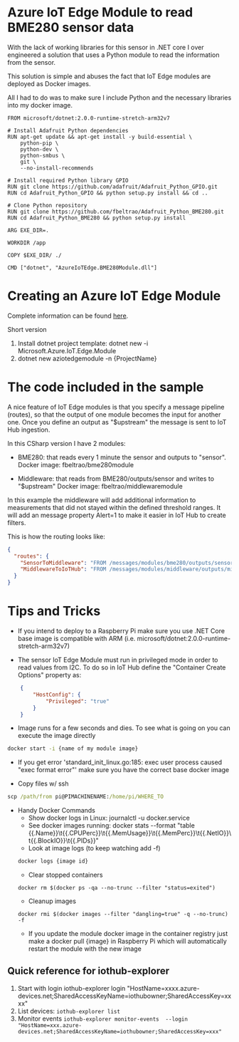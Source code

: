 # Azure IoT Edge Module to read BME280 sensor data

With the lack of working libraries for this sensor in .NET core I over engineered a solution that uses a Python module to read the information from the sensor.

This solution is simple and abuses the fact that IoT Edge modules are deployed as Docker images.

All I had to do was to make sure I include Python and the necessary libraries into my docker image.

```docker
FROM microsoft/dotnet:2.0.0-runtime-stretch-arm32v7

# Install Adafruit Python dependencies
RUN apt-get update && apt-get install -y build-essential \
    python-pip \
    python-dev \
    python-smbus \
    git \
    --no-install-recommends

# Install required Python library GPIO
RUN git clone https://github.com/adafruit/Adafruit_Python_GPIO.git
RUN cd Adafruit_Python_GPIO && python setup.py install && cd ..

# Clone Python repository
RUN git clone https://github.com/fbeltrao/Adafruit_Python_BME280.git
RUN cd Adafruit_Python_BME280 && python setup.py install

ARG EXE_DIR=.

WORKDIR /app

COPY $EXE_DIR/ ./

CMD ["dotnet", "AzureIoTEdge.BME280Module.dll"]
```

# Creating an Azure IoT Edge Module

Complete information can be found [here](https://docs.microsoft.com/en-us/azure/iot-edge/tutorial-csharp-module).

Short version
1. Install dotnet project template: dotnet new -i Microsoft.Azure.IoT.Edge.Module
1. dotnet new aziotedgemodule -n {ProjectName} 

# The code included in the sample

A nice feature of IoT Edge modules is that you specify a message pipeline (routes), so that the output of one module becomes the input for another one. Once you define an output as "$upstream" the message is sent to IoT Hub ingestion.

In this CSharp version I have 2 modules:

- BME280: that reads every 1 minute the sensor and outputs to "sensor". 
Docker image: fbeltrao/bme280module

- Middleware: that reads from BME280/outputs/sensor and writes to "$upstream"
Docker image: fbeltrao/middlewaremodule

In this example the middleware will add additional information to measurements that did not stayed within the defined threshold ranges. It will add an message property Alert=1 to make it easier in IoT Hub to create filters. 

This is how the routing looks like:
```json
{
  "routes": {
    "SensorToMiddleware": "FROM /messages/modules/bme280/outputs/sensor INTO BrokeredEndpoint(\"/modules/middleware/inputs/sensor\")",
    "MiddlewareToIoTHub": "FROM /messages/modules/middleware/outputs/middlewareoutput INTO $upstream"
  }
}
```



# Tips and Tricks

- If you intend to deploy to a Raspberry Pi make sure you use .NET Core base image is compatible with ARM (i.e. microsoft/dotnet:2.0.0-runtime-stretch-arm32v7)

- The sensor IoT Edge Module must run in privileged mode in order to read values from I2C. To do so in IoT Hub define the "Container Create Options" property as:
```json
    {
        "HostConfig": {
            "Privileged": "true"
        }
    }
```
- Image runs for a few seconds and dies. To see what is going on you can execute the image directly
```cmd
docker start -i {name of my module image}
```

- If you get error 'standard_init_linux.go:185: exec user process caused "exec format error"' make sure you have the correct base docker image

- Copy files w/ ssh
```cmd
scp /path/from pi@PIMACHINENAME:/home/pi/WHERE_TO
```
- Handy Docker Commands
    - Show docker logs in Linux: journalctl -u docker.service
    - See docker images running: docker stats --format "table {{.Name}}\t{{.CPUPerc}}\t{{.MemUsage}}\t{{.MemPerc}}\t{{.NetIO}}\t{{.BlockIO}}\t{{.PIDs}}"
    - Look at image logs (to keep watching add -f)
    ```cmd
    docker logs {image id}
    ```
    - Clear stopped containers
    ```
    docker rm $(docker ps -qa --no-trunc --filter "status=exited")
    ```
    - Cleanup images
    ```
    docker rmi $(docker images --filter "dangling=true" -q --no-trunc) -f
    ```
    - If you update the module docker image in the container registry just make a docker pull {image} in Raspberry Pi which will automatically restart the module with the new image


## Quick reference for iothub-explorer

1. Start with login
iothub-explorer login "HostName=xxxx.azure-devices.net;SharedAccessKeyName=iothubowner;SharedAccessKey=xxxx"
1. List devices: ```iothub-explorer list```
1. Monitor events 
```iothub-explorer monitor-events  --login "HostName=xxx.azure-devices.net;SharedAccessKeyName=iothubowner;SharedAccessKey=xxx"```
